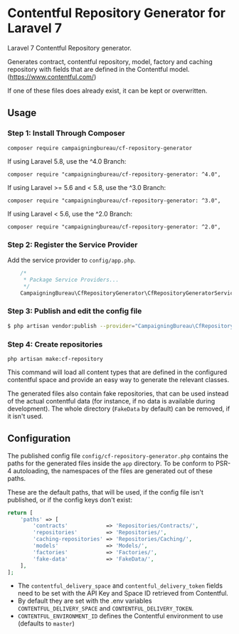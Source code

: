 # Contentful Repository Generator for Laravel 7

Laravel 7 Contentful Repository generator.

Generates contract, contentful repository, model, factory and caching repository with fields that are defined in the Contentful model. (https://www.contentful.com/)

If one of these files does already exist, it can be kept or overwritten.

## Usage

### Step 1: Install Through Composer

```
composer require campaigningbureau/cf-repository-generator
```

If using Laravel 5.8, use the ^4.0 Branch:
```
composer require "campaigningbureau/cf-repository-generator: ^4.0",
```


If using Laravel >= 5.6 and < 5.8, use the ^3.0 Branch:
```
composer require "campaigningbureau/cf-repository-generator: ^3.0",
```

If using Laravel < 5.6, use the ^2.0 Branch:
```
composer require "campaigningbureau/cf-repository-generator: ^2.0",
```

### Step 2: Register the Service Provider

Add the service provider to `config/app.php`.

```php
	/*
	 * Package Service Providers...
	 */
	CampaigningBureau\CfRepositoryGenerator\CfRepositoryGeneratorServiceProvider::class,
```

### Step 3: Publish and edit the config file

```bash
$ php artisan vendor:publish --provider="CampaigningBureau\CfRepositoryGenerator\CfRepositoryGeneratorServiceProvider"
```

### Step 4: Create repositories

`php artisan make:cf-repository`

This command will load all content types that are defined in the configured contentful space and provide an easy way to generate the relevant classes. 

The generated files also contain fake repositories, that can be used instead of the actual contentful data (for instance, if no data is available during development). 
The whole directory (`FakeData` by default) can be removed, if it isn't used.


## Configuration

The published config file `config/cf-repository-generator.php` contains the paths for the generated files inside the `app` directory. 
To be conform to PSR-4 autoloading, the namespaces of the files are generated out of these paths.

These are the default paths, that will be used, if the config file isn't published, or if the config keys don't exist: 

```php
return [
    'paths' => [
        'contracts'            => 'Repositories/Contracts/',
        'repositories'         => 'Repositories/',
        'caching-repositories' => 'Repositories/Caching/',
        'models'               => 'Models/',
        'factories'            => 'Factories/',
        'fake-data'            => 'FakeData/',
    ],
];
```

- The `contentful_delivery_space` and `contentful_delivery_token` fields need to be set with the API Key and Space ID retrieved from Contentful.  
- By default they are set with the .env variables `CONTENTFUL_DELIVERY_SPACE` and `CONTENTFUL_DELIVERY_TOKEN`.
- `CONTENTFUL_ENVIRONMENT_ID` defines the Contentful environment to use (defaults to `master`)
